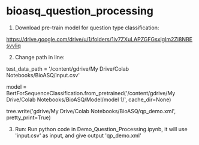 # bioasq_question_processing

1. Download pre-train model for question type classification:

https://drive.google.com/drive/u/1/folders/1iv7ZXuLAPZGFGsxlgIm2Zi8NBEsvvliq

2. Change path in line:

test_data_path = '/content/gdrive/My Drive/Colab Notebooks/BioASQ/input.csv'

model = BertForSequenceClassification.from_pretrained('/content/gdrive/My Drive/Colab Notebooks/BioASQ/Model/model 1/', cache_dir=None)

tree.write('gdrive/My Drive/Colab Notebooks/BioASQ/qp_demo.xml', pretty_print=True)

3. Run:
Run python code in Demo_Question_Processing.ipynb, it will use 'input.csv' as input, and give output 'qp_demo.xml' 
